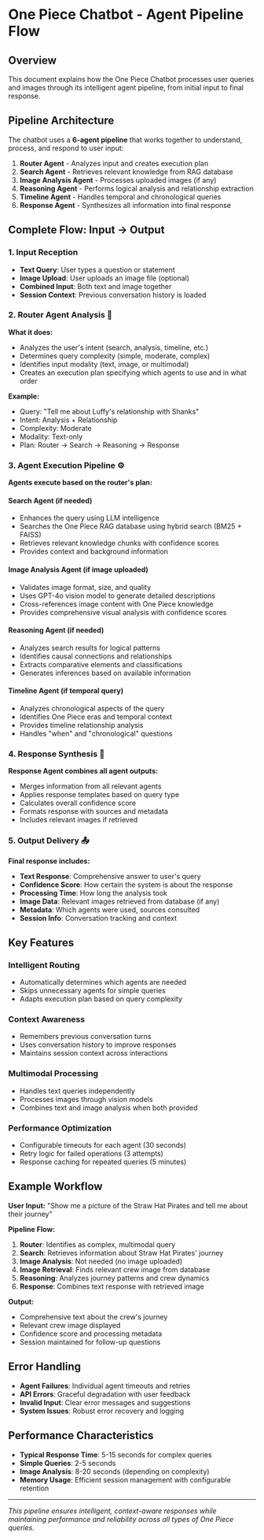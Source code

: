 # One Piece Chatbot - Agent Pipeline Flow

## Overview
This document explains how the One Piece Chatbot processes user queries and images through its intelligent agent pipeline, from initial input to final response.

## Pipeline Architecture

The chatbot uses a **6-agent pipeline** that works together to understand, process, and respond to user input:

1. **Router Agent** - Analyzes input and creates execution plan
2. **Search Agent** - Retrieves relevant knowledge from RAG database
3. **Image Analysis Agent** - Processes uploaded images (if any)
4. **Reasoning Agent** - Performs logical analysis and relationship extraction
5. **Timeline Agent** - Handles temporal and chronological queries
6. **Response Agent** - Synthesizes all information into final response

## Complete Flow: Input → Output

### 1. **Input Reception**
- **Text Query**: User types a question or statement
- **Image Upload**: User uploads an image file (optional)
- **Combined Input**: Both text and image together
- **Session Context**: Previous conversation history is loaded

### 2. **Router Agent Analysis** 🧠
**What it does:**
- Analyzes the user's intent (search, analysis, timeline, etc.)
- Determines query complexity (simple, moderate, complex)
- Identifies input modality (text, image, or multimodal)
- Creates an execution plan specifying which agents to use and in what order

**Example:**
- Query: "Tell me about Luffy's relationship with Shanks"
- Intent: Analysis + Relationship
- Complexity: Moderate
- Modality: Text-only
- Plan: Router → Search → Reasoning → Response

### 3. **Agent Execution Pipeline** ⚙️
**Agents execute based on the router's plan:**

#### **Search Agent** (if needed)
- Enhances the query using LLM intelligence
- Searches the One Piece RAG database using hybrid search (BM25 + FAISS)
- Retrieves relevant knowledge chunks with confidence scores
- Provides context and background information

#### **Image Analysis Agent** (if image uploaded)
- Validates image format, size, and quality
- Uses GPT-4o vision model to generate detailed descriptions
- Cross-references image content with One Piece knowledge
- Provides comprehensive visual analysis with confidence scores

#### **Reasoning Agent** (if needed)
- Analyzes search results for logical patterns
- Identifies causal connections and relationships
- Extracts comparative elements and classifications
- Generates inferences based on available information

#### **Timeline Agent** (if temporal query)
- Analyzes chronological aspects of the query
- Identifies One Piece eras and temporal context
- Provides timeline relationship analysis
- Handles "when" and "chronological" questions

### 4. **Response Synthesis** 🎯
**Response Agent combines all agent outputs:**
- Merges information from all relevant agents
- Applies response templates based on query type
- Calculates overall confidence score
- Formats response with sources and metadata
- Includes relevant images if retrieved

### 5. **Output Delivery** 📤
**Final response includes:**
- **Text Response**: Comprehensive answer to user's query
- **Confidence Score**: How certain the system is about the response
- **Processing Time**: How long the analysis took
- **Image Data**: Relevant images retrieved from database (if any)
- **Metadata**: Which agents were used, sources consulted
- **Session Info**: Conversation tracking and context

## Key Features

### **Intelligent Routing**
- Automatically determines which agents are needed
- Skips unnecessary agents for simple queries
- Adapts execution plan based on query complexity

### **Context Awareness**
- Remembers previous conversation turns
- Uses conversation history to improve responses
- Maintains session context across interactions

### **Multimodal Processing**
- Handles text queries independently
- Processes images through vision models
- Combines text and image analysis when both provided

### **Performance Optimization**
- Configurable timeouts for each agent (30 seconds)
- Retry logic for failed operations (3 attempts)
- Response caching for repeated queries (5 minutes)

## Example Workflow

**User Input:** "Show me a picture of the Straw Hat Pirates and tell me about their journey"

**Pipeline Flow:**
1. **Router**: Identifies as complex, multimodal query
2. **Search**: Retrieves information about Straw Hat Pirates' journey
3. **Image Analysis**: Not needed (no image uploaded)
4. **Image Retrieval**: Finds relevant crew image from database
5. **Reasoning**: Analyzes journey patterns and crew dynamics
6. **Response**: Combines text response with retrieved image

**Output:**
- Comprehensive text about the crew's journey
- Relevant crew image displayed
- Confidence score and processing metadata
- Session maintained for follow-up questions

## Error Handling

- **Agent Failures**: Individual agent timeouts and retries
- **API Errors**: Graceful degradation with user feedback
- **Invalid Input**: Clear error messages and suggestions
- **System Issues**: Robust error recovery and logging

## Performance Characteristics

- **Typical Response Time**: 5-15 seconds for complex queries
- **Simple Queries**: 2-5 seconds
- **Image Analysis**: 8-20 seconds (depending on complexity)
- **Memory Usage**: Efficient session management with configurable retention

---

*This pipeline ensures intelligent, context-aware responses while maintaining performance and reliability across all types of One Piece queries.*
